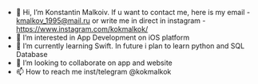 - 👋 Hi, I’m Konstantin Malkoiv. If u want to contact me, here is my email - kmalkov_1995@mail.ru or write me in direct in instagram - https://www.instagram.com/kokmalkok/
- 👀 I’m interested in App Development on iOS platform
- 🌱 I’m currently learning Swift. In future i plan to learn python and SQL Database
- 💞️ I’m looking to collaborate on app and website
- 📫 How to reach me inst/telegram @kokmalkok

<!---
kokmalkok/kokmalkok is a ✨ special ✨ repository because its `README.md` (this file) appears on your GitHub profile.
You can click the Preview link to take a look at your changes.
--->
